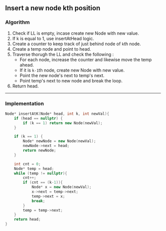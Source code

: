 ## Insert a new node kth position

### Algorithm

1. Check if LL is empty, incase create new Node with new value.
2. If k is equal to 1, use insertAtHead logic.
3. Create a counter to keep track of just behind node of `k`th node.
4. Create a temp node and point to head.
5. Traverse thorugh the LL and check the following :
   - For each node, increase the counter and likewise move the temp ahead.
   - If it is `k-1`th node, create new Node with new value.
   - Point the new node's next to temp's next.
   - Point temp's next to new node and break the loop.
6. Return head.

---

### Implementation

```cpp
Node* insertAtK(Node* head, int k, int newVal){
    if (head == nullptr) {
        if (k == 1) return new Node(newVal);
    }

    if (k == 1) {
        Node* newNode = new Node(newVal);
        newNode->next = head;
        return newNode;
    }

    int cnt = 0;
    Node* temp = head;
    while (temp != nullptr){
        cnt++;
        if (cnt == (k-1)){
            Node* x = new Node(newVal);
            x->next = temp->next;
            temp->next = x;
            break;
        }
        temp = temp->next;
    }
    return head;
}
```
